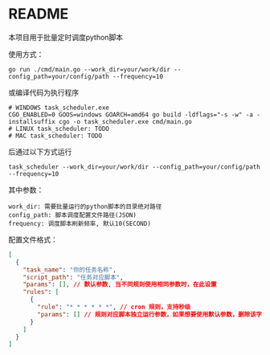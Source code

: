 # README

本项目用于批量定时调度python脚本

使用方式：
```shell
go run ./cmd/main.go --work_dir=your/work/dir --config_path=your/config/path --frequency=10
```
或编译代码为执行程序
```shell
# WINDOWS task_scheduler.exe
CGO_ENABLED=0 GOOS=windows GOARCH=amd64 go build -ldflags="-s -w" -a -installsuffix cgo -o task_scheduler.exe cmd/main.go
# LINUX task_scheduler: TODO
# MAC task_scheduler: TODO
```
后通过以下方式运行
```shell
task_scheduler --work_dir=your/work/dir --config_path=your/config/path --frequency=10
```

其中参数：
```shell
work_dir: 需要批量运行的python脚本的目录绝对路径
config_path: 脚本调度配置文件路径(JSON)
frequency: 调度脚本刷新频率, 默认10(SECOND)
```

配置文件格式：
```json lines
[
  {
    "task_name": "你的任务名称",
    "script_path": "任务对应脚本",
    "params": [], // 默认参数, 当不同规则使用相同参数时，在此设置
    "rules": [
      {
        "rule": "* * * * * *", // cron 规则，支持秒级
        "params": [] // 规则对应脚本独立运行参数，如果想要使用默认参数，删除该字段或者参数值值为null
      }
    ]
  }
]
```